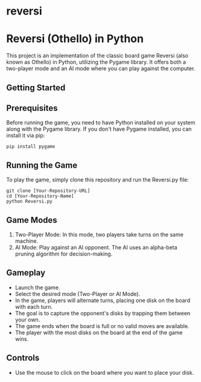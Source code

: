 # reversi

Reversi (Othello) in Python
===========================

This project is an implementation of the classic board game Reversi (also known as Othello) in Python, utilizing the Pygame library. It offers both a two-player mode and an AI mode where you can play against the computer.

Getting Started
---------------

Prerequisites
-------------

Before running the game, you need to have Python installed on your system along with the Pygame library. If you don't have Pygame installed, you can install it via pip:

    pip install pygame

Running the Game
----------------

To play the game, simply clone this repository and run the Reversi.py file:

    git clone [Your-Repository-URL]
    cd [Your-Repository-Name]
    python Reversi.py

Game Modes
----------

1. Two-Player Mode: In this mode, two players take turns on the same machine.
2. AI Mode: Play against an AI opponent. The AI uses an alpha-beta pruning algorithm for decision-making.

Gameplay
--------

- Launch the game.
- Select the desired mode (Two-Player or AI Mode).
- In the game, players will alternate turns, placing one disk on the board with each turn.
- The goal is to capture the opponent's disks by trapping them between your own.
- The game ends when the board is full or no valid moves are available.
- The player with the most disks on the board at the end of the game wins.

Controls
--------

- Use the mouse to click on the board where you want to place your disk.
